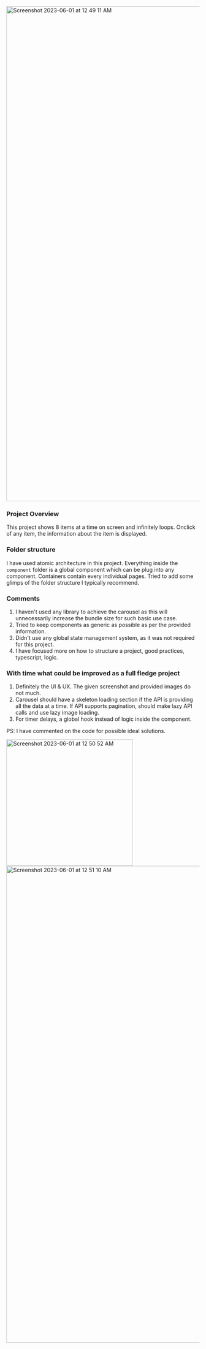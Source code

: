 
<img width="1292" alt="Screenshot 2023-06-01 at 12 49 11 AM" src="https://github.com/Sandip2110/andersen/assets/8651386/5b51d7d4-672d-42a9-ab1a-b2b68ca7e0b8">

### Project Overview

This project shows 8 items at a time on screen and infinitely loops. Onclick of any item, the information about the item is displayed. 

### Folder structure

I have used atomic architecture in this project. Everything inside the `component` folder is a global component which can be plug into any component. Containers contain every individual pages. Tried to add some glimps of the folder structure I typically recommend. 

### Comments
1. I haven't used any library to achieve the carousel as this will unnecessarily increase the bundle size for such basic use case. 
2. Tried to keep components as generic as possible as per the provided information. 
3. Didn't use any global state management system, as it was not required for this project. 
4. I have focused more on how to structure a project, good practices, typescript, logic. 

### With time what could be improved as a full fledge project 
1. Definitely the UI & UX. The given screenshot and provided images do not much.
2. Carousel should have a skeleton loading section if the API is providing all the data at a time. If API supports pagination, should make lazy API calls and use lazy image loading.
3. For timer delays, a global hook instead of logic inside the component. 

PS: I have commented on the code for possible ideal solutions. 

<img width="330" alt="Screenshot 2023-06-01 at 12 50 52 AM" src="https://github.com/Sandip2110/andersen/assets/8651386/edae17d1-ae42-4eea-ad83-ac7c7e04ddcc">
<img width="1245" alt="Screenshot 2023-06-01 at 12 51 10 AM" src="https://github.com/Sandip2110/andersen/assets/8651386/b856eb8c-bba3-4f0e-92af-db79983300db">
